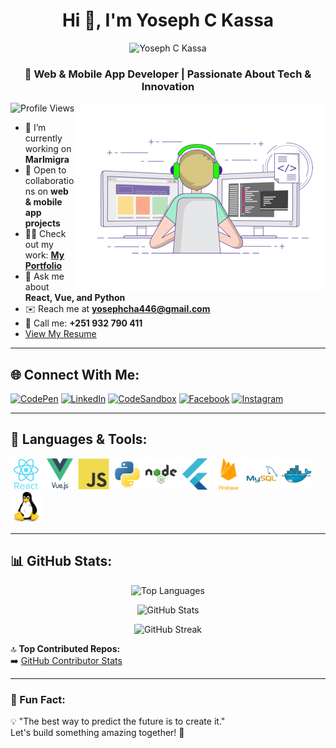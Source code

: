 <h1 align="center">Hi 👋, I'm Yoseph C Kassa</h1>
<div align="center">
  <img src="https://avatars.githubusercontent.com/u/133152008?v=4" alt="Yoseph C Kassa" width="200" height="200" class="avatar circle">
</div>
<h3 align="center">🚀 Web & Mobile App Developer | Passionate About Tech & Innovation</h3>

<img align="right" alt="Coding" width="400" src="https://raw.githubusercontent.com/devSouvik/devSouvik/master/gif3.gif">

<p align="left">
  <img src="https://komarev.com/ghpvc/?username=yoseph-c-kassa-josa&label=Profile%20Views&color=0e75b6&style=flat" alt="Profile Views" />
</p>

- 🔭 I’m currently working on **MarImigra**  
- 👯 Open to collaborations on **web & mobile app projects**  
- 👨‍💻 Check out my work: [**My Portfolio**](https://yoseph-kassa.netlify.app/)  
- 💬 Ask me about **React, Vue, and Python**  
- ✉️ Reach me at **yosephcha446@gmail.com**  
- 📱 Call me: **+251 932 790 411**  
- [View My Resume](https://drive.google.com/file/d/12xZ9zCCILHy_n0eAU6k88WUmTrSFWoFp/view?usp=drive_link)


---

## 🌐 Connect With Me:
<p align="left">
  <a href="https://codepen.io/yoseph-c-kassa" target="_blank"><img src="https://raw.githubusercontent.com/rahuldkjain/github-profile-readme-generator/master/src/images/icons/Social/codepen.svg" alt="CodePen" height="30" width="40" /></a>
  <a href="https://linkedin.com/in/yoseph-kassa-1739352a7" target="_blank"><img src="https://raw.githubusercontent.com/rahuldkjain/github-profile-readme-generator/master/src/images/icons/Social/linked-in-alt.svg" alt="LinkedIn" height="30" width="40" /></a>
  <a href="https://codesandbox.com/yoseph-c-kassa" target="_blank"><img src="https://raw.githubusercontent.com/rahuldkjain/github-profile-readme-generator/master/src/images/icons/Social/codesandbox.svg" alt="CodeSandbox" height="30" width="40" /></a>
  <a href="https://fb.com/yoseph.kassa" target="_blank"><img src="https://raw.githubusercontent.com/rahuldkjain/github-profile-readme-generator/master/src/images/icons/Social/facebook.svg" alt="Facebook" height="30" width="40" /></a>
  <a href="https://instagram.com/jo_web_devo" target="_blank"><img src="https://raw.githubusercontent.com/rahuldkjain/github-profile-readme-generator/master/src/images/icons/Social/instagram.svg" alt="Instagram" height="30" width="40" /></a>
</p>

---

## 🚀 Languages & Tools:
<p align="left">
  <img src="https://raw.githubusercontent.com/devicons/devicon/master/icons/react/react-original-wordmark.svg" alt="React" width="50" height="50"/>
  <img src="https://raw.githubusercontent.com/devicons/devicon/master/icons/vuejs/vuejs-original-wordmark.svg" alt="Vue.js" width="50" height="50"/>
  <img src="https://raw.githubusercontent.com/devicons/devicon/master/icons/javascript/javascript-original.svg" alt="JavaScript" width="50" height="50"/>
  <img src="https://raw.githubusercontent.com/devicons/devicon/master/icons/python/python-original.svg" alt="Python" width="50" height="50"/>
  <img src="https://raw.githubusercontent.com/devicons/devicon/master/icons/nodejs/nodejs-original-wordmark.svg" alt="Node.js" width="50" height="50"/>
  <img src="https://raw.githubusercontent.com/devicons/devicon/master/icons/flutter/flutter-original.svg" alt="Flutter" width="50" height="50"/>
  <img src="https://raw.githubusercontent.com/devicons/devicon/master/icons/firebase/firebase-plain-wordmark.svg" alt="Firebase" width="50" height="50"/>
  <img src="https://raw.githubusercontent.com/devicons/devicon/master/icons/mysql/mysql-original-wordmark.svg" alt="MySQL" width="50" height="50"/>
  <img src="https://raw.githubusercontent.com/devicons/devicon/master/icons/docker/docker-original.svg" alt="Docker" width="50" height="50"/>
  <img src="https://raw.githubusercontent.com/devicons/devicon/master/icons/linux/linux-original.svg" alt="Linux" width="50" height="50"/>
</p>

---

## 📊 GitHub Stats:
<p align="center">
  <img src="https://github-readme-stats.vercel.app/api/top-langs/?username=yoseph-c-kassa-josa&layout=compact&theme=radical" alt="Top Languages" />
</p>
<p align="center">
  <img src="https://github-readme-stats.vercel.app/api?username=yoseph-c-kassa-josa&show_icons=true&theme=radical" alt="GitHub Stats" />
</p>
<p align="center">
  <img src="https://github-readme-streak-stats.herokuapp.com/?user=yoseph-c-kassa-josa&theme=radical" alt="GitHub Streak" />
</p>

🔝 **Top Contributed Repos:**  
➡️ [GitHub Contributor Stats](https://github-contributor-stats.vercel.app/api?username=Yoseph-C-Kassa-Josa&limit=5&theme=flat&combine_all_yearly_contributions=true)

---

### 🎯 Fun Fact:
💡 "The best way to predict the future is to create it."  
Let's build something amazing together! 🚀
